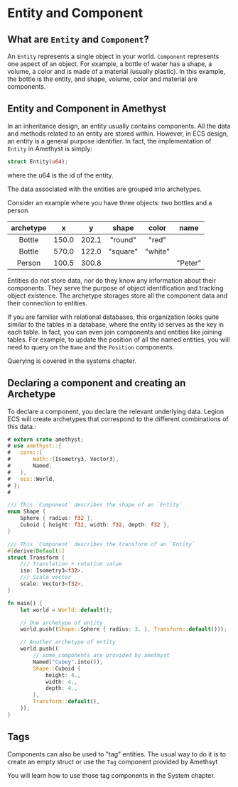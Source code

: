 # Entity and Component

## What are `Entity` and `Component`?

An `Entity` represents a single object in your world. `Component` represents one aspect of an object. For example, a bottle of water has a shape, a volume, a color and is made of a material (usually plastic). In this example, the bottle is the entity, and shape, volume, color and material are components.

## Entity and Component in Amethyst

In an inheritance design, an entity usually contains components. All the data and methods related to an entity are stored within.
However, in ECS design, an entity is a general purpose identifier. In fact, the implementation of `Entity` in Amethyst is simply:

```rust
struct Entity(u64);
```

where the u64 is the id of the entity.

The data associated with the entities are grouped into archetypes.

Consider an example where you have three objects: two bottles and a person.

| archetype |   x   |   y   |  shape   |  color  |  name   |
| :-------: | :---: | :---: | :------: | :-----: | :-----: |
|  Bottle   | 150.0 | 202.1 | "round"  |  "red"  |         |
|  Bottle   | 570.0 | 122.0 | "square" | "white" |         |
|  Person   | 100.5 | 300.8 |          |         | "Peter" |

Entities do not store data, nor do they know any information about their components. They serve the purpose of object identification and tracking object existence.
The archetype storages store all the component data and their connection to entities.

If you are familiar with relational databases, this organization looks quite similar to the tables in a database, where the entity id serves as the key in each table.
In fact, you can even join components and entities like joining tables. For example, to update the position of all the named entities, you will need to query on the `Name` and the `Position` components.

Querying is covered in the systems chapter.

## Declaring a component and creating an Archetype

To declare a component, you declare the relevant underlying data.  Legion ECS will create archetypes that correspond to the different combinations of this data.:

```rust
# extern crate amethyst;
# use amethyst::{
#   core::{
#       math::{Isometry3, Vector3},
#       Named,
#   },
#   ecs::World,
# };
# 

/// This `Component` describes the shape of an `Entity`
enum Shape {
    Sphere { radius: f32 },
    Cuboid { height: f32, width: f32, depth: f32 },
}

/// This `Component` describes the transform of an `Entity`
#[derive(Default)]
struct Transform {
    /// Translation + rotation value
    iso: Isometry3<f32>,
    /// Scale vector
    scale: Vector3<f32>,
}

fn main() {
    let world = World::default();

    // One archetype of entity
    world.push((Shape::Sphere { radius: 3. }, Transform::default()));

    // Another archetype of entity
    world.push((
        // some components are provided by amethyst
        Named("Cubey".into()),
        Shape::Cuboid {
            height: 4.,
            width: 4.,
            depth: 4.,
        },
        Transform::default(),
    ));
}
```

## Tags

Components can also be used to "tag" entities.
The usual way to do it is to create an empty struct or use the `Tag` component provided by Amethsyt

You will learn how to use those tag components in the System chapter.

